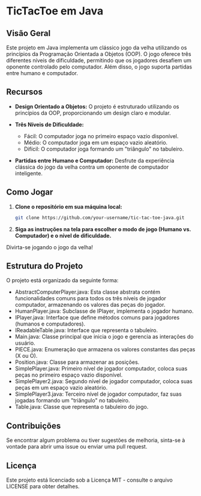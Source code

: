 # TicTacToe em Java

## Visão Geral

Este projeto em Java implementa um clássico jogo da velha utilizando os princípios da Programação Orientada a Objetos (OOP). O jogo oferece três diferentes níveis de dificuldade, permitindo que os jogadores desafiem um oponente controlado pelo computador. Além disso, o jogo suporta partidas entre humano e computador.

## Recursos

- **Design Orientado a Objetos:** O projeto é estruturado utilizando os princípios da OOP, proporcionando um design claro e modular.

- **Três Níveis de Dificuldade:**
  - Fácil: O computador joga no primeiro espaço vazio disponível.
  - Médio: O computador joga em um espaço vazio aleatório.
  - Difícil: O computador joga formando um "triângulo" no tabuleiro.

- **Partidas entre Humano e Computador:** Desfrute da experiência clássica do jogo da velha contra um oponente de computador inteligente.

## Como Jogar

1. **Clone o repositório em sua máquina local:**

   ```bash
   git clone https://github.com/your-username/tic-tac-toe-java.git

2. **Siga as instruções na tela para escolher o modo de jogo (Humano vs. Computador) e o nível de dificuldade.**

Divirta-se jogando o jogo da velha!

## Estrutura do Projeto
O projeto está organizado da seguinte forma:

- AbstractComputerPlayer.java: Esta classe abstrata contém funcionalidades comuns para todos os três níveis de jogador computador, armazenando os valores das peças do jogador.
- HumanPlayer.java: Subclasse de IPlayer, implementa o jogador humano.
- IPlayer.java: Interface que define métodos comuns para jogadores (humanos e computadores).
- IReadableTable.java: Interface que representa o tabuleiro.
- Main.java: Classe principal que inicia o jogo e gerencia as interações do usuário.
- PIECE.java: Enumeração que armazena os valores constantes das peças (X ou O).
- Position.java: Classe para armazenar as posições.
- SimplePlayer.java: Primeiro nível de jogador computador, coloca suas peças no primeiro espaço vazio disponível.
- SimplePlayer2.java: Segundo nível de jogador computador, coloca suas peças em um espaço vazio aleatório.
- SimplePlayer3.java: Terceiro nível de jogador computador, faz suas jogadas formando um "triângulo" no tabuleiro.
- Table.java: Classe que representa o tabuleiro do jogo.

## Contribuições
Se encontrar algum problema ou tiver sugestões de melhoria, sinta-se à vontade para abrir uma issue ou enviar uma pull request.

## Licença
Este projeto está licenciado sob a Licença MIT - consulte o arquivo LICENSE para obter detalhes.
